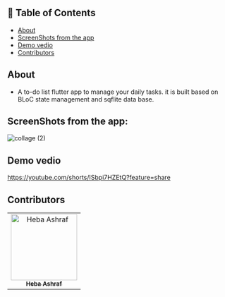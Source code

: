 ## 📝 Table of Contents

- [About](#about)
- [ScreenShots from the app](#screen-shots)
- [Demo vedio](#demo_vedio)
- [Contributors](#Contributors)

## About <a name = "about"></a>
- A to-do list flutter app to manage your daily tasks. it is built based on BLoC state management and sqflite data base.

## ScreenShots from the app: <a name = "screen-shots"></a>
![collage (2)](https://user-images.githubusercontent.com/90224487/184756885-7555f0b0-c7b2-4774-a8ef-108ebc64d549.jpg)

## Demo vedio <a name = "demo_vedio"></a>
https://youtube.com/shorts/ISbpi7HZEtQ?feature=share

## Contributors <a name = "Contributors"></a>

<table>
  <tr>
    <td align="center">
    <a href="https://github.com/hebaashraf21.png" target="_black">
    <img src="" width="150px;" alt="Heba Ashraf"/>
    <br />
    <sub><b>Heba Ashraf</b></sub></a>
    
  </tr>
 </table>

